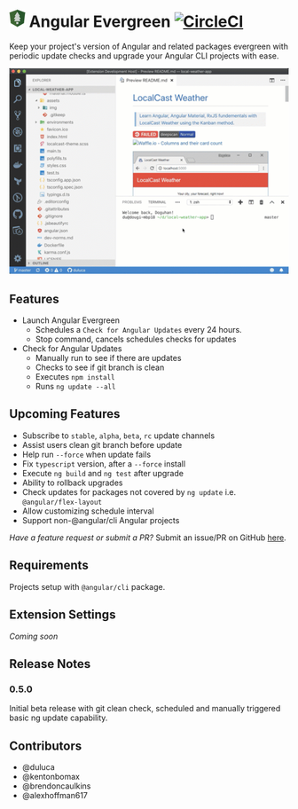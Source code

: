 # ![](ng-evergreen-logo-32.png) Angular Evergreen [![CircleCI](https://circleci.com/gh/duluca/angular-evergreen.png)](https://circleci.com/gh/duluca/angular-evergreen/tree/master)

Keep your project's version of Angular and related packages evergreen with periodic update checks and upgrade your Angular CLI projects with ease.

![](ng-evergreen-do-update-sm.gif)

## Features

* Launch Angular Evergreen
  * Schedules a `Check for Angular Updates` every 24 hours.
  * Stop command, cancels schedules checks for updates
* Check for Angular Updates
  * Manually run to see if there are updates
  * Checks to see if git branch is clean
  * Executes `npm install`
  * Runs `ng update --all`

## Upcoming Features

* Subscribe to `stable`, `alpha`, `beta`, `rc` update channels
* Assist users clean git branch before update
* Help run `--force` when update fails
* Fix `typescript` version, after a `--force` install
* Execute `ng build` and `ng test` after upgrade
* Ability to rollback upgrades
* Check updates for packages not covered by `ng update` i.e. `@angular/flex-layout`
* Allow customizing schedule interval
* Support non-@angular/cli Angular projects

_Have a feature request or submit a PR?_ Submit an issue/PR on GitHub [here](https://github.com/duluca/angular-evergreen/issues).

## Requirements

Projects setup with `@angular/cli` package.

## Extension Settings

_Coming soon_

## Release Notes

### 0.5.0

Initial beta release with git clean check, scheduled and manually triggered basic ng update capability.

## Contributors

* @duluca
* @kentonbomax
* @brendoncaulkins
* @alexhoffman617
